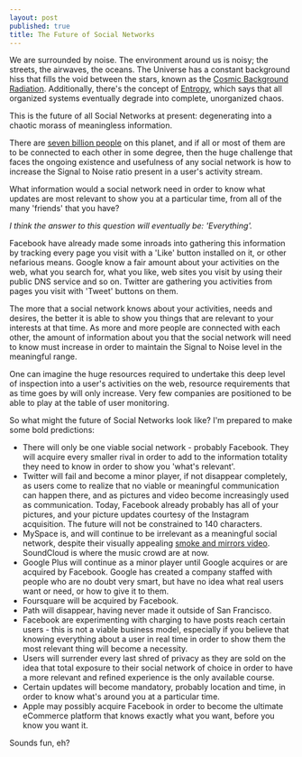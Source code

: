 ```yaml
---
layout: post
published: true
title: The Future of Social Networks
---
```


We are surrounded by noise. The environment around us is noisy; the streets, the airwaves, the oceans. The Universe has a constant background hiss that fills the void between the stars, known as the [Cosmic Background Radiation](http://en.wikipedia.org/wiki/Cosmic_background_radiation). Additionally, there's the concept of [Entropy](http://en.wikipedia.org/wiki/Entropy), which says that all organized systems eventually degrade into complete, unorganized chaos. 

This is the future of all Social Networks at present: degenerating into a chaotic morass of meaningless information.

There are [seven billion people](http://www.google.ca/publicdata/explore?ds=d5bncppjof8f9_&met_y=sp_pop_totl&tdim=true&dl=en&hl=en&q=current%20world%20population) on this planet, and if all or most of them are to be connected to each other in some degree, then the huge challenge that faces the ongoing existence and usefulness of any social network is how to increase the Signal to Noise ratio present in a user's activity stream. 

What information would a social network need in order to know what updates are most relevant to show you at a particular time, from all of the many 'friends' that you have?

_I think the answer to this question will eventually be: 'Everything'._

Facebook have already made some inroads into gathering this information by tracking every page you visit with a 'Like' button installed on it, or other nefarious means. Google know a fair amount about your activities on the web, what you search for, what you like, web sites you visit by using their public DNS service and so on. Twitter are gathering you activities from pages you visit with 'Tweet' buttons on them. 

The more that a social network knows about your activities, needs and desires, the better it is able to show you things that are relevant to your interests at that time. As more and more people are connected with each other, the amount of information about you that the social network will need to know must increase in order to maintain the Signal to Noise level in the meaningful range. 

One can imagine the huge resources required to undertake this deep level of inspection into a user's activities on the web, resource requirements that as time goes by will only increase. Very few companies are positioned to be able to play at the table of user monitoring. 

So what might the future of Social Networks look like? I'm prepared to make some bold predictions:

- There will only be one viable social network - probably Facebook. They will acquire every smaller rival in order to add to the information totality they need to know in order to show you 'what's relevant'.
- Twitter will fail and become a minor player, if not disappear completely, as users come to realize that no viable or meaningful communication can happen there, and as pictures and video become increasingly used as communication. Today, Facebook already probably has all of your pictures, and your picture updates courtesy of the Instagram acquisition. The future will not be constrained to 140 characters. 
- MySpace is, and will continue to be irrelevant as a meaningful social network, despite their visually appealing [smoke and mirrors video](https://new.myspace.com/play). SoundCloud is where the music crowd are at now. 
- Google Plus will continue as a minor player until Google acquires or are acquired by Facebook. Google has created a company staffed with people who are no doubt very smart, but have no idea what real users want or need, or how to give it to them. 
- Foursquare will be acquired by Facebook. 
- Path will disappear, having never made it outside of San Francisco. 
- Facebook are experimenting with charging to have posts reach certain users - this is not a viable business model, especially if you believe that knowing everything about a user in real time in order to show them the most relevant thing will become a necessity. 
- Users will surrender every last shred of privacy as they are sold on the idea that total exposure to their social network of choice in order to have a more relevant and refined experience is the only available	course.
- Certain updates will become mandatory, probably location and time, in order to know what's around you at a particular time. 
- Apple may possibly acquire Facebook in order to become the ultimate eCommerce platform that knows exactly what you want, before you know you want it. 

Sounds fun, eh?



